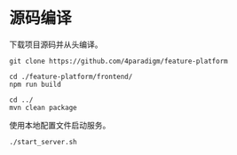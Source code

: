 # 源码编译

下载项目源码并从头编译。

```
git clone https://github.com/4paradigm/feature-platform

cd ./feature-platform/frontend/
npm run build

cd ../
mvn clean package
```

使用本地配置文件启动服务。

```
./start_server.sh
```